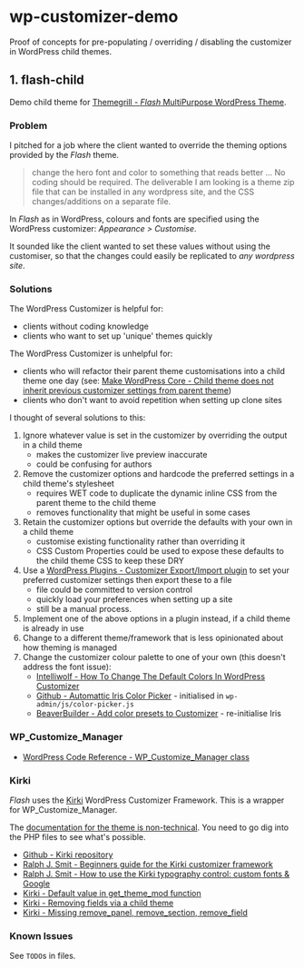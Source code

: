 # wp-customizer-demo

Proof of concepts for pre-populating / overriding / disabling the customizer in WordPress child themes.

## 1. flash-child

Demo child theme for [Themegrill - *Flash* MultiPurpose WordPress Theme](https://themegrill.com/themes/flash/).

### Problem

I pitched for a job where the client wanted to override the theming options provided by the *Flash* theme.

> change the hero font and color to something that reads better
> ...
> No coding should be required. The deliverable I am looking is a theme zip file that can be installed in any wordpress site, and the CSS changes/additions on a separate file.

In *Flash* as in WordPress, colours and fonts are specified using the WordPress customizer: *Appearance > Customise*.

It sounded like the client wanted to set these values without using the customiser, so that the changes could easily be replicated to *any wordpress site*.

### Solutions

The WordPress Customizer is helpful for:

* clients without coding knowledge
* clients who want to set up 'unique' themes quickly

The WordPress Customizer is unhelpful for:

* clients who will refactor their parent theme customisations into a child theme one day (see: [Make WordPress Core - Child theme does not inherit previous customizer settings from parent theme](https://core.trac.wordpress.org/ticket/27177))
* clients who don't want to avoid repetition when setting up clone sites

I thought of several solutions to this:

1. Ignore whatever value is set in the customizer by overriding the output in a child theme
   * makes the customizer live preview inaccurate
   * could be confusing for authors
2. Remove the customizer options and hardcode the preferred settings in a child theme's stylesheet
   * requires WET code to duplicate the dynamic inline CSS from the parent theme to the child theme
   * removes functionality that might be useful in some cases
3. Retain the customizer options but override the defaults with your own in a child theme
   * customise existing functionality rather than overriding it
   * CSS Custom Properties could be used to expose these defaults to the child theme CSS to keep these DRY
4. Use a [WordPress Plugins - Customizer Export/Import plugin](https://wordpress.org/plugins/customizer-export-import/) to set your preferred customizer settings then export these to a file
   * file could be committed to version control
   * quickly load your preferences when setting up a site
   * still be a manual process.
5. Implement one of the above options in a plugin instead, if a child theme is already in use
6. Change to a different theme/framework that is less opinionated about how theming is managed
7. Change the customizer colour palette to one of your own (this doesn't address the font issue):
   * [Intelliwolf - How To Change The Default Colors In WordPress Customizer](https://www.intelliwolf.com/change-default-colors-in-wordpress-customizer/)
   * [Github - Automattic Iris Color Picker](http://automattic.github.io/Iris/) - initialised in `wp-admin/js/color-picker.js`
   * [BeaverBuilder - Add color presets to Customizer](https://docs.wpbeaverbuilder.com/bb-theme/defaults-for-styles/colors/add-color-presets-to-customizer/) - re-initialise Iris

### WP_Customize_Manager

* [WordPress Code Reference - WP_Customize_Manager class](https://developer.wordpress.org/reference/classes/wp_customize_manager/)

### Kirki

*Flash*  uses the [Kirki](https://kirki.org/) WordPress Customizer Framework. This is a wrapper for WP_Customize_Manager.

The [documentation for the theme is non-technical](https://docs.themegrill.com/flash/). You need to go dig into the PHP files to see what's possible.

* [Github - Kirki repository](https://github.com/kirki-framework)
* [Ralph J. Smit - Beginners guide for the Kirki customizer framework](https://ralphjsmit.com/how-to-get-started-with-the-kirki-customizer-framework/)
* [Ralph J. Smit - How to use the Kirki typography control: custom fonts & Google](https://ralphjsmit.com/kirki-typography/)
* [Kirki - Default value in get_theme_mod function](https://github.com/kirki-framework/kirki/issues/73)
* [Kirki - Removing fields via a child theme](https://github.com/kirki-framework/kirki/issues/1308)
* [Kirki - Missing remove_panel, remove_section, remove_field](https://github.com/kirki-framework/kirki/issues/1609)

### Known Issues

See `TODO`s in files.
